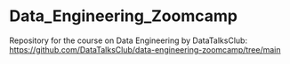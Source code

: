 # Data_Engineering_Zoomcamp
Repository for the course on Data Engineering by DataTalksClub: https://github.com/DataTalksClub/data-engineering-zoomcamp/tree/main

